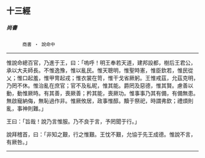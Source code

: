 

## 十三經

##### 尚書
　　　`商書 ‧ 說命中`

* * *

惟說命總百官，乃進于王，曰：「嗚呼！明王奉若天道，建邦設都，樹后王君公，承以大夫師長。不惟逸豫，惟以亂民。惟天聰明，惟聖時憲，惟臣欽若，惟民從乂；惟口起羞，惟甲冑起戎；惟衣裳在笥，惟干戈省厥躬。王惟戒茲，允茲克明，乃罔不休。惟治亂在庶官；官不及私昵，惟其能。爵罔及惡德，惟其賢。慮善以動，動惟厥時。有其善，喪厥善；矜其能，喪厥功。惟事事乃其有備，有備無患。無啟寵納侮，無恥過作非。惟厥攸居，政事惟醇。黷于祭祀，時謂弗欽；禮煩則亂，事神則難。」

王曰：「旨哉！說乃言惟服。乃不良于言，予罔聞于行。」

說拜稽首，曰：「非知之艱，行之惟艱。王忱不艱，允協于先王成德。惟說不言，有厥咎。」

* * *

